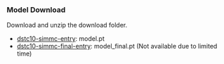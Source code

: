 ### Model Download

Download and unzip the download folder.

- [dstc10-simmc-entry](https://drive.google.com/file/d/1nh8wpsDWOuEIWTjsYGyUvXz3DD9ZbUng/view?usp=sharing): model.pt
- [dstc10-simmc-final-entry](): model_final.pt (Not available due to limited time)

